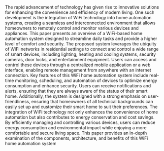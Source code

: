 The rapid advancement of technology has given rise to innovative solutions for enhancing the
convenience and efficiency of modern living. One such development is the integration of WiFi
technology into home automation systems, creating a seamless and interconnected
environment that allows homeowners to remotely control and monitor various devices and
appliances. This paper presents an overview of a WiFi-based home automation system
designed to streamline daily tasks and provide a higher level of comfort and security.
The proposed system leverages the ubiquity of WiFi networks in residential settings to
connect and control a wide range of smart devices, including lighting, heating and cooling
systems, security cameras, door locks, and entertainment equipment. Users can access and
control these devices through a centralized mobile application or a web interface, enabling
remote management from anywhere with an internet connection. Key features of this WiFi
home automation system include real-time monitoring, scheduling, and automation of
devices to optimize energy consumption and enhance security. Users can receive
notifications and alerts, ensuring that they are always aware of the status of their smart
home. Additionally, the system is designed with a strong emphasis on user-friendliness,
ensuring that homeowners of all technical backgrounds can easily set up and customize their
smart home to suit their preferences. The integration of WiFi technology not only enhances
the convenience of home automation but also contributes to energy conservation and cost
savings. By efficiently managing and controlling various devices, users can reduce energy
consumption and environmental impact while enjoying a more comfortable and secure living
space. This paper provides an in-depth examination of the components, architecture, and
benefits of this WiFi home automation system
